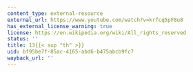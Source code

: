 ```yaml
---
content_type: external-resource
external_url: https://www.youtube.com/watch?v=krfcq5pF8u8
has_external_license_warning: true
license: https://en.wikipedia.org/wiki/All_rights_reserved
status: ''
title: 13{{< sup "th" >}}
uid: bf95be7f-85ac-4165-abd6-b475abcb9fc7
wayback_url: ''
---
```

